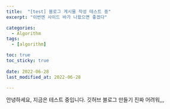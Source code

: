 ```yaml
---
title:  "[test] 블로그 게시물 작성 테스트 중" 
excerpt: "이번엔 사이드 바가 나왔으면 좋겠다"

categories:
  - Algorithm
tags:
  - [algorithm]

toc: true
toc_sticky: true
 
date: 2022-06-28
last_modified_at: 2022-06-28

---
```


안녕하세요, 지금은 테스트 중입니다.
깃허브 블로그 만들기 진짜 어려워,,,
